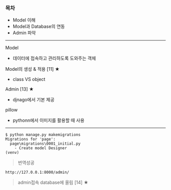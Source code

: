### 목차   
- Model 이해   
- Model과 Database의 연동   
- Admin 파악

- - - 
Model   
- 데이터에 접속하고 관리하도록 도와주는 객체

Model의 생성 & 적용 [11] ★   
- class VS object   


Admin [13] ★
- djnago에서 기본 제공


pillow 
- pythonn에서 이미지를 활용할 때 사용

- - - 

```
$ python manage.py makemigrations
Migrations for 'page':
  page\migrations\0001_initial.py
    - Create model Designer
(venv) 
```
> 번역성공   

    http://127.0.0.1:8000/admin/
> admin접속
> database에 올림
> [14] ★
